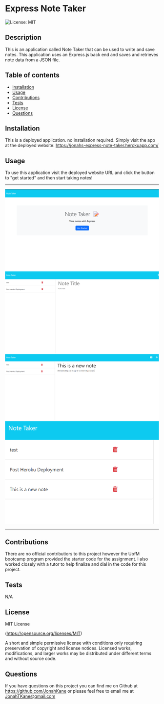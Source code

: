 # Express Note Taker

![License: MIT](https://img.shields.io/badge/License-MIT-yellow.svg)

## Description

This is an application called Note Taker that can be used to write and save notes. This application uses an Express.js back end and saves and retrieves note data from a JSON file.

## Table of contents

- [Installation](#installation)
- [Usage](#usage)
- [Contributions](#contributions)
- [Tests](#tests)
- [License](#license)
- [Questions](#questions)

## Installation

This is a deployed application. no installation required. Simply visit the app at the deployed website: https://jonahs-express-note-taker.herokuapp.com/

## Usage

To use this application visit the deployed website URL and click the button to "get started" and then start taking notes!

---

![Main page view](Develop/public/assets/images/MAIN%20VIEW.png)
![View of notes page](Develop/public/assets/images/NOTES%20PAGE.png)
![New note demo](Develop/public/assets/images/new%20note.png)
![Saved new note](Develop/public/assets/images/saved%20new%20note.png)

---

## Contributions

There are no official contributiors to this project however the UofM bootcamp program provided the starter code for the assignment. I also worked closely with a tutor to help finalize and dial in the code for this project.

## Tests

N/A

## License

MIT License

(https://opensource.org/licenses/MIT)

A short and simple permissive license with conditions only requiring preservation of copyright and license notices. Licensed works, modifications, and larger works may be distributed under different terms and without source code.

## Questions

If you have questions on this project you can find me on Github at https://github.com/JonahKane
or please feel free to email me at JonahTKane@gmail.com
